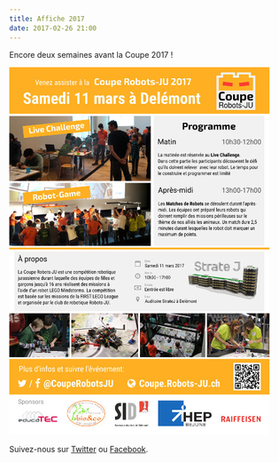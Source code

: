 ```yaml
---
title: Affiche 2017
date: 2017-02-26 21:00
---
```


Encore deux semaines avant la Coupe 2017 !

[![Affiche 2017](/media/2017/affiche_miniature.jpg)](/media/2017/affiche.png)

Suivez-nous sur [Twitter](https://twitter.com/CoupeRobotsJU) ou [Facebook](https://www.facebook.com/Coupe-Robots-JU-680197138827496/).
